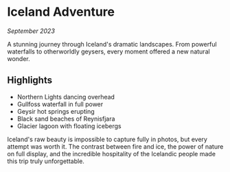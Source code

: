 # Iceland Adventure
*September 2023*

A stunning journey through Iceland's dramatic landscapes. From powerful waterfalls to otherworldly geysers, every moment offered a new natural wonder.

## Highlights
- Northern Lights dancing overhead
- Gullfoss waterfall in full power
- Geysir hot springs erupting
- Black sand beaches of Reynisfjara
- Glacier lagoon with floating icebergs

Iceland's raw beauty is impossible to capture fully in photos, but every attempt was worth it. The contrast between fire and ice, the power of nature on full display, and the incredible hospitality of the Icelandic people made this trip truly unforgettable.